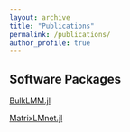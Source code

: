 ```yaml
---
layout: archive
title: "Publications"
permalink: /publications/
author_profile: true
---
```


<!--- {% if author.googlescholar %}
  You can also find my articles on <u><a href="{{author.googlescholar}}">my Google Scholar profile</a>.</u>
{% endif %}

{% include base_path %}

{% for post in site.publications reversed %}
  {% include archive-single.html %}
{% endfor %}
--->

## Software Packages
[BulkLMM.jl](https://github.com/senresearch/BulkLMM.jl)

[MatrixLMnet.jl](https://github.com/senresearch/MatrixLMnet.jl)

